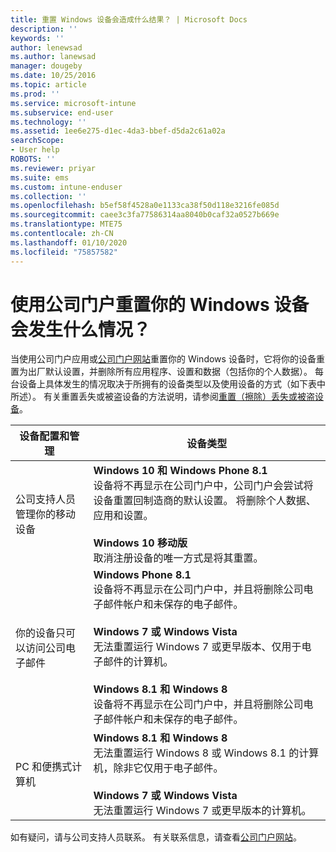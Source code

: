 ```yaml
---
title: 重置 Windows 设备会造成什么结果？ | Microsoft Docs
description: ''
keywords: ''
author: lenewsad
ms.author: lanewsad
manager: dougeby
ms.date: 10/25/2016
ms.topic: article
ms.prod: ''
ms.service: microsoft-intune
ms.subservice: end-user
ms.technology: ''
ms.assetid: 1ee6e275-d1ec-4da3-bbef-d5da2c61a02a
searchScope:
- User help
ROBOTS: ''
ms.reviewer: priyar
ms.suite: ems
ms.custom: intune-enduser
ms.collection: ''
ms.openlocfilehash: b5ef58f4528a0e1133ca38f50d118e3216fe085d
ms.sourcegitcommit: caee3c3fa77586314aa8040b0caf32a0527b669e
ms.translationtype: MTE75
ms.contentlocale: zh-CN
ms.lasthandoff: 01/10/2020
ms.locfileid: "75857582"
---
```

# <a name="what-happens-if-you-reset-your-windows-device-using-the-company-portal"></a>使用公司门户重置你的 Windows 设备会发生什么情况？

当使用公司门户应用或[公司门户网站](reset-erase-your-device-cpwebsite.md)重置你的 Windows 设备时，它将你的设备重置为出厂默认设置，并删除所有应用程序、设置和数据（包括你的个人数据）。 每台设备上具体发生的情况取决于所拥有的设备类型以及使用设备的方式（如下表中所述）。 有关重置丢失或被盗设备的方法说明，请参阅[重置（擦除）丢失或被盗设备](reset-erase-your-device-cpwebsite.md)。

|设备配置和管理|设备类型|
|---------------------------------------|---------------|
|公司支持人员管理你的移动设备|**Windows 10 和 Windows Phone 8.1**</br>设备将不再显示在公司门户中，公司门户会尝试将设备重置回制造商的默认设置。 将删除个人数据、应用和设置。 <br /><br />**Windows 10 移动版**</br>取消注册设备的唯一方式是将其重置。|
|你的设备只可以访问公司电子邮件|**Windows Phone 8.1**<br />设备将不再显示在公司门户中，并且将删除公司电子邮件帐户和未保存的电子邮件。<br /><br />**Windows 7 或 Windows Vista**<br />无法重置运行 Windows 7 或更早版本、仅用于电子邮件的计算机。<br /><br />**Windows 8.1 和 Windows 8**<br />设备将不再显示在公司门户中，并且将删除公司电子邮件帐户和未保存的电子邮件。|
|PC 和便携式计算机|**Windows 8.1 和 Windows 8**<br />无法重置运行 Windows 8 或 Windows 8.1 的计算机，除非它仅用于电子邮件。<br /><br />**Windows 7 或 Windows Vista**<br />无法重置运行 Windows 7 或更早版本的计算机。|

如有疑问，请与公司支持人员联系。 有关联系信息，请查看[公司门户网站](https://go.microsoft.com/fwlink/?linkid=2010980)。
